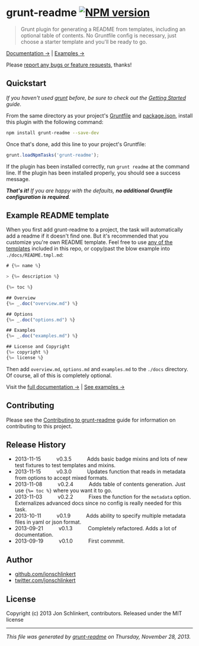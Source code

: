 # grunt-readme [![NPM version](https://badge.fury.io/js/grunt-readme.png)](http://badge.fury.io/js/grunt-readme) 

> Grunt plugin for generating a README from templates, including an optional table of contents. No Gruntfile config is necessary, just choose a starter template and you'll be ready to go.

[Documentation →](./DOCS.md) | [Examples →](./DOCS.md#examples)

Please [report any bugs or feature requests](https://github.com/assemble/grunt-readme/issues/new), thanks!

## Quickstart
_If you haven't used [grunt][] before, be sure to check out the [Getting Started][] guide._

From the same directory as your project's [Gruntfile][Getting Started] and [package.json][], install this plugin with the following command:

```bash
npm install grunt-readme --save-dev
```

Once that's done, add this line to your project's Gruntfile:

```js
grunt.loadNpmTasks('grunt-readme');
```

If the plugin has been installed correctly, run `grunt readme` at the command line. If the plugin has been installed properly, you should see a success message.

_**That's it!** If you are happy with the defaults, **no additional Gruntfile configuration is required**._


## Example README template
When you first add grunt-readme to a project, the task will automatically add a readme if it doesn't find one. But it's recommended that you customize you're own README template. Feel free to use [any of the templates](./templates) included in this repo, or copy/past the blow example into `./docs/README.tmpl.md`:

```js
# {%= name %}

> {%= description %}

{%= toc %}

## Overview
{%= _.doc("overview.md") %}

## Options
{%= _.doc("options.md") %}

## Examples
{%= _.doc("examples.md") %}

## License and Copyright
{%= copyright %}
{%= license %}
```

Then add `overview.md`, `options.md` and `examples.md` to the `./docs` directory. Of course, all of this is completely optional.

Visit the [full documentation →](./DOCS.md) | [See examples →](./DOCS.md#examples)


## Contributing
Please see the [Contributing to grunt-readme](https://github.com/assemble/grunt-readme/blob/master/CONTRIBUTING.md) guide for information on contributing to this project.

## Release History

 * 2013-11-15   v0.3.5   Adds basic badge mixins and lots of new test fixtures to test templates and mixins.
 * 2013-11-15   v0.3.0   Updates function that reads in metadata from options to accept mixed formats.
 * 2013-11-08   v0.2.4   Adds table of contents generation. Just use `{%= toc %}` where you want it to go.
 * 2013-11-03   v0.2.2   Fixes the function for the `metadata` option. Externalizes advanced docs since no config is really needed for this task.
 * 2013-10-11   v0.1.9   Adds ability to specify multiple metadata files in yaml or json format.
 * 2013-09-21   v0.1.3   Completely refactored. Adds a lot of documentation.
 * 2013-09-19   v0.1.0   First commmit.

## Author

+ [github.com/jonschlinkert](https://github.com/jonschlinkert)
+ [twitter.com/jonschlinkert](http://twitter.com/jonschlinkert)

## License
Copyright (c) 2013 Jon Schlinkert, contributors.
Released under the MIT license

***

_This file was generated by [grunt-readme](https://github.com/assemble/grunt-readme) on Thursday, November 28, 2013._


[grunt]: http://gruntjs.com/
[Getting Started]: https://github.com/gruntjs/grunt/blob/devel/docs/getting_started.md
[package.json]: https://npmjs.org/doc/json.html

